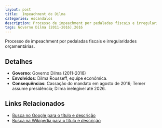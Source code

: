 ```yaml
---
layout: post
title:  Impeachment de Dilma
categories: escandalos
description: Processo de impeachment por pedaladas fiscais e irregularidades orçamentárias.
tags: Governo Dilma (2011-2016),2016
---
```


Processo de impeachment por pedaladas fiscais e irregularidades orçamentárias.

## Detalhes
- **Governo**: Governo Dilma (2011-2016)
- **Envolvidos**: Dilma Rousseff, equipe econômica.
- **Consequências**: Cassação do mandato em agosto de 2016; Temer assume presidência; Dilma inelegível até 2026.

## Links Relacionados
- [Busca no Google para o título e descrição](https://www.google.com/search?q=Impeachment%20de%20Dilma%20Processo%20de%20impeachment%20por%20pedaladas%20fiscais%20e%20irregularidades%20or%C3%A7ament%C3%A1rias.%20Governo%20Dilma%20%282011-2016%29)
- [Busca na Wikipedia para o título e descrição](https://en.wikipedia.org/w/index.php?search=Impeachment%20de%20Dilma%20Processo%20de%20impeachment%20por%20pedaladas%20fiscais%20e%20irregularidades%20or%C3%A7ament%C3%A1rias.%20Governo%20Dilma%20%282011-2016%29)
